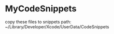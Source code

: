 # MyCodeSnippets

copy these files to snippets path: ~/Library/Developer/Xcode/UserData/CodeSnippets
